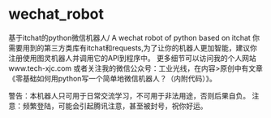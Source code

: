 # wechat_robot
基于itchat的python微信机器人/ A wechat robot of python based on itchat
你需要用到的第三方类库有itchat和requests,为了让你的机器人更加智能，建议你注册使用图灵机器人并调用它的API到程序中。
更多细节可以访问我的个人网站www.tech-xjc.com
或者关注我的微信公众号：工业光线，在内容>原创中有文章《零基础如何用python写一个简单地微信机器人？（内附代码）》。

警告：本机器人只可用于日常交流学习，不可用于非法用途，否则后果自负。 
注意：频繁登陆，可能会引起腾讯注意，甚至被封号，祝你好运。
